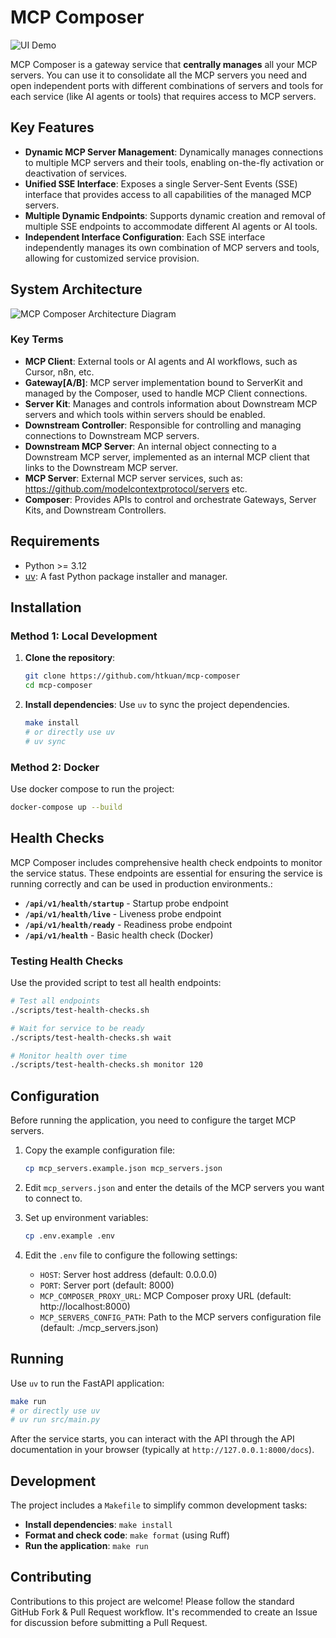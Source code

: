 # MCP Composer

![UI Demo](./images/ui.gif)

MCP Composer is a gateway service that **centrally manages** all your MCP servers. You can use it to consolidate all the MCP servers you need and open independent ports with different combinations of servers and tools for each service (like AI agents or tools) that requires access to MCP servers.

## Key Features

*   **Dynamic MCP Server Management**: Dynamically manages connections to multiple MCP servers and their tools, enabling on-the-fly activation or deactivation of services.
*   **Unified SSE Interface**: Exposes a single Server-Sent Events (SSE) interface that provides access to all capabilities of the managed MCP servers.
*   **Multiple Dynamic Endpoints**: Supports dynamic creation and removal of multiple SSE endpoints to accommodate different AI agents or AI tools.
*   **Independent Interface Configuration**: Each SSE interface independently manages its own combination of MCP servers and tools, allowing for customized service provision.

## System Architecture

![MCP Composer Architecture Diagram](./images/architecture.png)

### Key Terms

* **MCP Client**: External tools or AI agents and AI workflows, such as Cursor, n8n, etc.
* **Gateway[A/B]**: MCP server implementation bound to ServerKit and managed by the Composer, used to handle MCP Client connections.
* **Server Kit**: Manages and controls information about Downstream MCP servers and which tools within servers should be enabled.
* **Downstream Controller**: Responsible for controlling and managing connections to Downstream MCP servers.
* **Downstream MCP Server**: An internal object connecting to a Downstream MCP server, implemented as an internal MCP client that links to the Downstream MCP server.
* **MCP Server**: External MCP server services, such as: https://github.com/modelcontextprotocol/servers etc.
* **Composer**: Provides APIs to control and orchestrate Gateways, Server Kits, and Downstream Controllers.

## Requirements

*   Python >= 3.12
*   [uv](https://github.com/astral-sh/uv): A fast Python package installer and manager.

## Installation

### Method 1: Local Development
1.  **Clone the repository**:
    ```bash
    git clone https://github.com/htkuan/mcp-composer
    cd mcp-composer
    ```

2.  **Install dependencies**:
    Use `uv` to sync the project dependencies.
    ```bash
    make install
    # or directly use uv
    # uv sync
    ```

### Method 2: Docker
Use docker compose to run the project:

```bash
docker-compose up --build
```

## Health Checks

MCP Composer includes comprehensive health check endpoints to monitor the service status. These endpoints are essential for ensuring the service is running correctly and can be used in production environments.:

- **`/api/v1/health/startup`** - Startup probe endpoint
- **`/api/v1/health/live`** - Liveness probe endpoint  
- **`/api/v1/health/ready`** - Readiness probe endpoint
- **`/api/v1/health`** - Basic health check (Docker)

### Testing Health Checks

Use the provided script to test all health endpoints:

```bash
# Test all endpoints
./scripts/test-health-checks.sh

# Wait for service to be ready
./scripts/test-health-checks.sh wait

# Monitor health over time
./scripts/test-health-checks.sh monitor 120
```

## Configuration

Before running the application, you need to configure the target MCP servers.

1.  Copy the example configuration file:
    ```bash
    cp mcp_servers.example.json mcp_servers.json
    ```
2.  Edit `mcp_servers.json` and enter the details of the MCP servers you want to connect to.

3.  Set up environment variables:
    ```bash
    cp .env.example .env
    ```
4.  Edit the `.env` file to configure the following settings:
    - `HOST`: Server host address (default: 0.0.0.0)
    - `PORT`: Server port (default: 8000)
    - `MCP_COMPOSER_PROXY_URL`: MCP Composer proxy URL (default: http://localhost:8000)
    - `MCP_SERVERS_CONFIG_PATH`: Path to the MCP servers configuration file (default: ./mcp_servers.json)

## Running

Use `uv` to run the FastAPI application:

```bash
make run
# or directly use uv
# uv run src/main.py
```

After the service starts, you can interact with the API through the API documentation in your browser (typically at `http://127.0.0.1:8000/docs`).

## Development

The project includes a `Makefile` to simplify common development tasks:

*   **Install dependencies**: `make install`
*   **Format and check code**: `make format` (using Ruff)
*   **Run the application**: `make run`

## Contributing

Contributions to this project are welcome! Please follow the standard GitHub Fork & Pull Request workflow. It's recommended to create an Issue for discussion before submitting a Pull Request.
